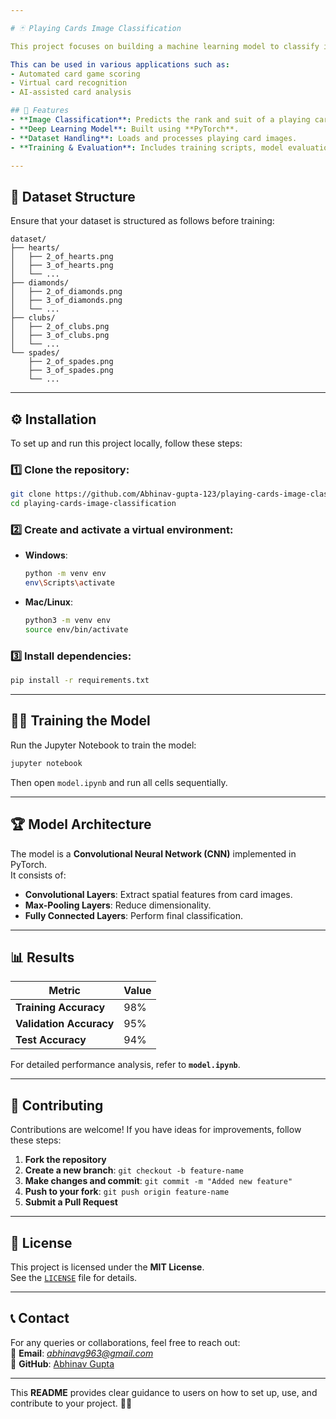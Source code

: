 ```yaml
---

# 🃏 Playing Cards Image Classification

This project focuses on building a machine learning model to classify images of playing cards. The model is trained using a **Convolutional Neural Network (CNN)** to accurately identify the **rank (A, 2, 3... K)** and **suit (Hearts, Diamonds, Clubs, Spades)** of a card from an image.

This can be used in various applications such as:
- Automated card game scoring
- Virtual card recognition
- AI-assisted card analysis  

## 🚀 Features
- **Image Classification**: Predicts the rank and suit of a playing card.  
- **Deep Learning Model**: Built using **PyTorch**.  
- **Dataset Handling**: Loads and processes playing card images.  
- **Training & Evaluation**: Includes training scripts, model evaluation, and accuracy tracking.  

---
```


## 📂 Dataset Structure
Ensure that your dataset is structured as follows before training:

```
dataset/
├── hearts/
│   ├── 2_of_hearts.png
│   ├── 3_of_hearts.png
│   └── ...
├── diamonds/
│   ├── 2_of_diamonds.png
│   ├── 3_of_diamonds.png
│   └── ...
├── clubs/
│   ├── 2_of_clubs.png
│   ├── 3_of_clubs.png
│   └── ...
└── spades/
    ├── 2_of_spades.png
    ├── 3_of_spades.png
    └── ...
```

---

## ⚙️ Installation

To set up and run this project locally, follow these steps:

### 1️⃣ Clone the repository:
```bash
git clone https://github.com/Abhinav-gupta-123/playing-cards-image-classification.git
cd playing-cards-image-classification
```

### 2️⃣ Create and activate a virtual environment:  
- **Windows**:
  ```bash
  python -m venv env
  env\Scripts\activate
  ```
- **Mac/Linux**:
  ```bash
  python3 -m venv env
  source env/bin/activate
  ```

### 3️⃣ Install dependencies:
```bash
pip install -r requirements.txt
```

---

## 🏋️‍♂️ Training the Model

Run the Jupyter Notebook to train the model:

```bash
jupyter notebook
```

Then open `model.ipynb` and run all cells sequentially.

---

## 🏆 Model Architecture

The model is a **Convolutional Neural Network (CNN)** implemented in PyTorch.  
It consists of:
- **Convolutional Layers**: Extract spatial features from card images.
- **Max-Pooling Layers**: Reduce dimensionality.
- **Fully Connected Layers**: Perform final classification.  

---

## 📊 Results

| Metric               | Value |
|----------------------|-------|
| **Training Accuracy**  | 98%  |
| **Validation Accuracy**| 95%  |
| **Test Accuracy**      | 94%  |

For detailed performance analysis, refer to **`model.ipynb`**.

---

## 🤝 Contributing

Contributions are welcome! If you have ideas for improvements, follow these steps:

1. **Fork the repository**  
2. **Create a new branch**: `git checkout -b feature-name`  
3. **Make changes and commit**: `git commit -m "Added new feature"`  
4. **Push to your fork**: `git push origin feature-name`  
5. **Submit a Pull Request**  

---

## 📜 License

This project is licensed under the **MIT License**.  
See the [`LICENSE`](LICENSE) file for details.

---

## 📞 Contact
For any queries or collaborations, feel free to reach out:  
📧 **Email**: *abhinavg963@gmail.com*  
🔗 **GitHub**: [Abhinav Gupta](https://github.com/Abhinav-gupta-123)

---

This **README** provides clear guidance to users on how to set up, use, and contribute to your project. 🚀✨
